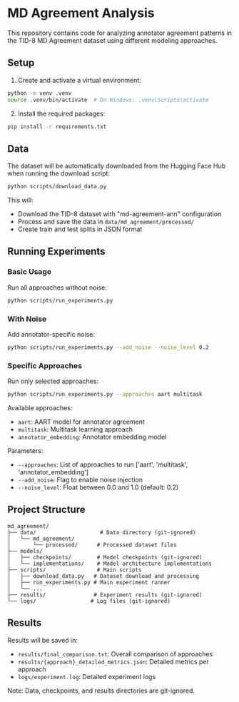 # MD Agreement Analysis

This repository contains code for analyzing annotator agreement patterns in the TID-8 MD Agreement dataset using different modeling approaches.

## Setup

1. Create and activate a virtual environment:

```bash
python -m venv .venv
source .venv/bin/activate  # On Windows: .venv\Scripts\activate
```

2. Install the required packages:

```bash
pip install -r requirements.txt
```

## Data

The dataset will be automatically downloaded from the Hugging Face Hub when running the download script:

```bash
python scripts/download_data.py
```

This will:
- Download the TID-8 dataset with "md-agreement-ann" configuration
- Process and save the data in `data/md_agreement/processed/`
- Create train and test splits in JSON format

## Running Experiments

### Basic Usage
Run all approaches without noise:

```bash
python scripts/run_experiments.py
```

### With Noise
Add annotator-specific noise:

```bash
python scripts/run_experiments.py --add_noise --noise_level 0.2
```

### Specific Approaches
Run only selected approaches:

```bash
python scripts/run_experiments.py --approaches aart multitask
```

Available approaches:
- `aart`: AART model for annotator agreement
- `multitask`: Multitask learning approach
- `annotator_embedding`: Annotator embedding model

Parameters:
- `--approaches`: List of approaches to run ['aart', 'multitask', 'annotator_embedding']
- `--add_noise`: Flag to enable noise injection
- `--noise_level`: Float between 0.0 and 1.0 (default: 0.2)

## Project Structure

```
md_agreement/
├── data/                    # Data directory (git-ignored)
│   └── md_agreement/
│       └── processed/      # Processed dataset files
├── models/
│   ├── checkpoints/        # Model checkpoints (git-ignored)
│   └── implementations/    # Model architecture implementations
├── scripts/                # Main scripts
│   ├── download_data.py   # Dataset download and processing
│   ├── run_experiments.py # Main experiment runner
│   └── ...
├── results/               # Experiment results (git-ignored)
└── logs/                 # Log files (git-ignored)
```

## Results

Results will be saved in:
- `results/final_comparison.txt`: Overall comparison of approaches
- `results/{approach}_detailed_metrics.json`: Detailed metrics per approach
- `logs/experiment.log`: Detailed experiment logs

Note: Data, checkpoints, and results directories are git-ignored.